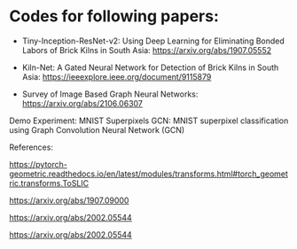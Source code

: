 # Codes for following papers:

- Tiny-Inception-ResNet-v2: Using Deep Learning for Eliminating Bonded Labors of Brick Kilns in South Asia: https://arxiv.org/abs/1907.05552

- Kiln-Net: A Gated Neural Network for Detection of Brick Kilns in South Asia: https://ieeexplore.ieee.org/document/9115879

- Survey of Image Based Graph Neural Networks: https://arxiv.org/abs/2106.06307

Demo Experiment: MNIST Superpixels GCN: MNIST superpixel classification using Graph Convolution Neural Network (GCN)



References: 

https://pytorch-geometric.readthedocs.io/en/latest/modules/transforms.html#torch_geometric.transforms.ToSLIC

https://arxiv.org/abs/1907.09000

https://arxiv.org/abs/2002.05544

https://arxiv.org/abs/2002.05544
